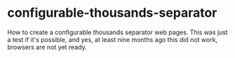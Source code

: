# configurable-thousands-separator

How to create a configurable thousands separator web pages. This was just a test if it's possible, and yes, at least nine
months ago this did not work, browsers are not yet ready.

